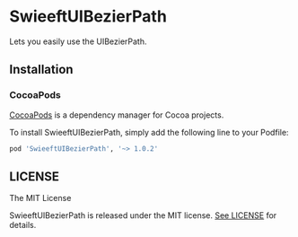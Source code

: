 # SwieeftUIBezierPath
Lets you easily use the UIBezierPath.

## Installation

### CocoaPods

[CocoaPods](https://cocoapods.org/) is a dependency manager for Cocoa projects.

To install SwieeftUIBezierPath, simply add the following line to your Podfile:

```ruby
pod 'SwieeftUIBezierPath', '~> 1.0.2'
```

## LICENSE

The MIT License

SwieeftUIBezierPath is released under the MIT license. [See LICENSE](https://github.com/swieeft/SwieeftUIBezierPath/blob/master/LICENSE) for details.
